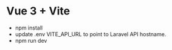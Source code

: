 # Vue 3 + Vite

* npm install
* update .env VITE_API_URL to point to Laravel API hostname.
* npm run dev

